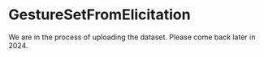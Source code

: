 # GestureSetFromElicitation

We are in the process of uploading the dataset. Please come back later in 2024. 

